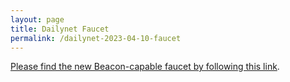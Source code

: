 ```yaml
---
layout: page
title: Dailynet Faucet
permalink: /dailynet-2023-04-10-faucet
---
```


[Please find the new Beacon-capable faucet by following this link](https://faucet.dailynet-2023-04-10.teztnets.xyz).
